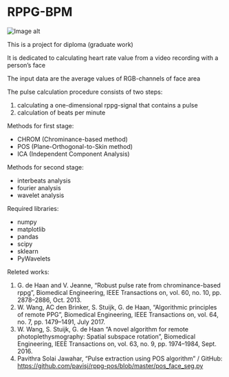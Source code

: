 # RPPG-BPM
![Image alt](https://github.com/ArtemAvanesov/RPPG-BPM/raw/master/principle_of_rppg.JPG)

This is a project for diploma (graduate work)

It is dedicated to calculating heart rate value from a video recording with a person’s face

The input data are the average values of RGB-channels of face area

The pulse calculation procedure consists of two steps:
1) calculating a one-dimensional rppg-signal that contains a pulse
2) calculation of beats per minute

Methods for first stage:
- CHROM (Chrominance-based method)
- POS (Plane-Orthogonal-to-Skin method)
- ICA (Independent Component Analysis)

Methods for second stage:
- interbeats analysis
- fourier analysis
- wavelet analysis

Required libraries:
- numpy
- matplotlib
- pandas
- scipy
- sklearn
- PyWavelets

Releted works:
1.	G. de Haan and V. Jeanne, “Robust pulse rate from chrominance-based rppg”, Biomedical Engineering, IEEE Transactions on, vol. 60, no. 10, pp. 2878–2886, Oct. 2013.
2.	W. Wang, AC den Brinker, S. Stuijk, G. de Haan, “Algorithmic principles of remote PPG”, Biomedical Engineering, IEEE Transactions on, vol. 64, no. 7, pp. 1479–1491, July 2017.
3.	W. Wang, S. Stuijk, G. de Haan “A novel algorithm for remote photoplethysmography: Spatial subspace rotation”, Biomedical Engineering, IEEE Transactions on, vol. 63, no. 9, pp. 1974–1984, Sept. 2016.
4.	Pavithra Solai Jawahar, “Pulse extraction using POS algorithm” / GitHub: https://github.com/pavisj/rppg-pos/blob/master/pos_face_seg.py

